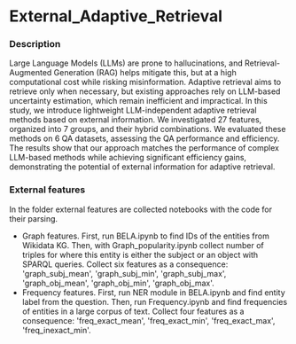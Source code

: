 # External_Adaptive_Retrieval

### Description

Large Language Models (LLMs) are prone to hallucinations, and Retrieval-Augmented Generation (RAG) helps mitigate this, but at a high computational cost while risking misinformation. Adaptive retrieval aims to retrieve only when necessary, but existing approaches rely on LLM-based uncertainty estimation, which remain inefficient and impractical.
In this study, we introduce lightweight LLM-independent adaptive retrieval methods based on external information. We investigated 27 features, organized into 7 groups, and their hybrid combinations. We evaluated these methods on 6 QA datasets, assessing the QA performance and efficiency. The results show that our approach matches the performance of complex LLM-based methods while achieving significant efficiency gains, demonstrating the potential of external information for adaptive retrieval.  

### External features

In the folder external features are collected notebooks with the code for their parsing.

* Graph features. First, run BELA.ipynb to find IDs of the entities from Wikidata KG. Then, with Graph_popularity.ipynb collect number of triples for where this entity is either the subject
  or an object with SPARQL queries. Collect six features as a consequence:
  'graph_subj_mean',
    'graph_subj_min',
    'graph_subj_max',
    'graph_obj_mean',
    'graph_obj_min',
    'graph_obj_max'.
* Frequency features. First, run NER module in BELA.ipynb and find entity label from the question. Then, run Frequency.ipynb and find frequencies of entities in a large corpus of text. Collect
  four features as a consequence: 'freq_exact_mean',
    'freq_exact_min',
    'freq_exact_max',
    'freq_inexact_min'.
